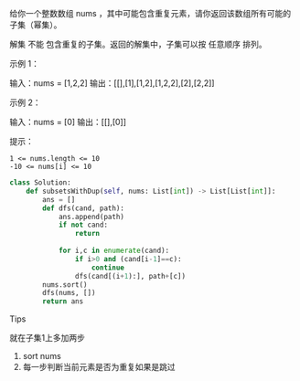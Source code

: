 给你一个整数数组 nums ，其中可能包含重复元素，请你返回该数组所有可能的子集（幂集）。

解集 不能 包含重复的子集。返回的解集中，子集可以按 任意顺序 排列。

 

示例 1：

输入：nums = [1,2,2]
输出：[[],[1],[1,2],[1,2,2],[2],[2,2]]

示例 2：

输入：nums = [0]
输出：[[],[0]]

 

提示：

    1 <= nums.length <= 10
    -10 <= nums[i] <= 10



```python
class Solution:
    def subsetsWithDup(self, nums: List[int]) -> List[List[int]]:
        ans = []
        def dfs(cand, path):
            ans.append(path)
            if not cand:
                return 
            
            for i,c in enumerate(cand):
                if i>0 and (cand[i-1]==c):
                    continue 
                dfs(cand[(i+1):], path+[c])
        nums.sort()
        dfs(nums, [])
        return ans 
```



Tips

就在子集1上多加两步

1. sort nums
2. 每一步判断当前元素是否为重复如果是跳过